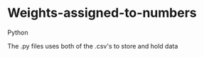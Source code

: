 # Weights-assigned-to-numbers
 Python

The .py files uses both of the .csv's to store and hold data
